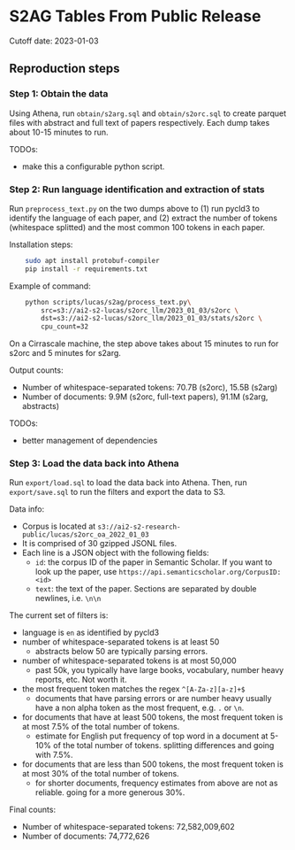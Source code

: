 # S2AG Tables From Public Release

Cutoff date: 2023-01-03

## Reproduction steps

### Step 1: Obtain the data

Using Athena, run `obtain/s2arg.sql` and `obtain/s2orc.sql` to create parquet
files with abstract and full text of papers respectively. Each dump takes about
10-15 minutes to run.

TODOs:

- make this a configurable python script.

### Step 2: Run language identification and extraction of stats

Run `preprocess_text.py` on the two dumps above to (1) run pycld3 to identify
the language of each paper, and (2) extract the number of tokens (whitespace
splitted) and the most common 100 tokens in each paper.

Installation steps:

```bash
    sudo apt install protobuf-compiler
    pip install -r requirements.txt
```

Example of command:

```bash
    python scripts/lucas/s2ag/process_text.py\
        src=s3://ai2-s2-lucas/s2orc_llm/2023_01_03/s2orc \
        dst=s3://ai2-s2-lucas/s2orc_llm/2023_01_03/stats/s2orc \
        cpu_count=32
```

On a Cirrascale machine, the step above takes about 15 minutes to run for
s2orc and 5 minutes for s2arg.

Output counts:

- Number of whitespace-separated tokens: 70.7B (s2orc), 15.5B (s2arg)
- Number of documents: 9.9M (s2orc, full-text papers), 91.1M (s2arg, abstracts)


TODOs:

- better management of dependencies


### Step 3: Load the data back into Athena

Run `export/load.sql` to load the data back into Athena.
Then, run `export/save.sql` to run the filters and export the data to S3.

Data info:

- Corpus is located at `s3://ai2-s2-research-public/lucas/s2orc_oa_2022_01_03`
- It is comprised of 30 gzipped JSONL files.
- Each line is a JSON object with the following fields:
  - `id`: the corpus ID of the paper in Semantic Scholar. If you want to look up the paper, use `https://api.semanticscholar.org/CorpusID:<id>`
  - `text`: the text of the paper. Sections are separated by double newlines, i.e. `\n\n`


The current set of filters is:

- language is `en` as identified by pycld3
- number of whitespace-separated tokens is at least 50
    - abstracts below 50 are typically parsing errors.
- number of whitespace-separated tokens is at most 50,000
    - past 50k, you typically have large books, vocabulary, number heavy reports, etc. Not worth it.
- the most frequent token matches the regex `^[A-Za-z][a-z]+$`
    - documents that have parsing errors or are number heavy usually have a non alpha token as the most frequent, e.g. `.` or `\n`.
- for documents that have at least 500 tokens, the most frequent token is at most 7.5% of the total number of tokens.
    - estimate for English put frequency of top word in a document at 5-10% of the total number of tokens. splitting differences and going with 7.5%.
- for documents that are less than 500 tokens, the most frequent token is at most 30% of the total number of tokens.
    - for shorter documents, frequency estimates from above are not as reliable. going for a more generous 30%.



Final counts:

- Number of whitespace-separated tokens: 72,582,009,602
- Number of documents: 74,772,626

